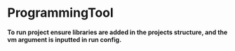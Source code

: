 # ProgrammingTool  
**To run project ensure libraries are added in the projects structure, and the vm argument is inputted in run config.**  
 

